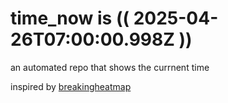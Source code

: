 # time_now is (( 2025-04-26T07:00:00.998Z ))

an automated repo that shows the currnent time

inspired by [breakingheatmap](https://github.com/breakingheatmap/breakingheatmap)